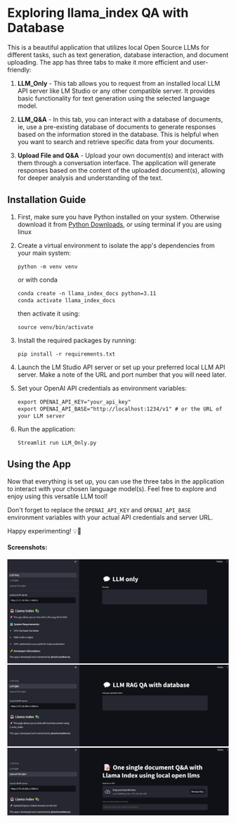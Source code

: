  # Exploring llama_index QA with Database

This is a beautiful application that utilizes local Open Source LLMs for different tasks, such as text generation, database interaction, and document uploading. The app has three tabs to make it more efficient and user-friendly:

1. **LLM_Only** - This tab allows you to request from an installed local LLM API server like LM Studio or any other compatible server. It provides basic functionality for text generation using the selected language model.

2. **LLM_Q&A** - In this tab, you can interact with a database of documents, ie, use a pre-existing database of documents to generate responses based on the information stored in the database. This is helpful when you want to search and retrieve specific data from your documents.

3. **Upload File and Q&A** - Upload your own document(s) and interact with them through a conversation interface. The application will generate responses based on the content of the uploaded document(s), allowing for deeper analysis and understanding of the text.

## Installation Guide

1. First, make sure you have Python installed on your system. Otherwise download it from [Python Downloads](https://www.python.org/downloads/), or using terminal if you are using linux

2. Create a virtual environment to isolate the app's dependencies from your main system:

   ```
   python -m venv venv
   ```
   or with conda
   ```
   conda create -n llama_index_docs python=3.11
   conda activate llama_index_docs
   ```

    then activate it using:

   ```
   source venv/bin/activate
   ```

3. Install the required packages by running:
   ```
   pip install -r requirements.txt
   ```

4. Launch the LM Studio API server or set up your preferred local LLM API server. Make a note of the URL and port number that you will need later.

5. Set your OpenAI API credentials as environment variables:
   ```
   export OPENAI_API_KEY="your_api_key"
   export OPENAI_API_BASE="http://localhost:1234/v1" # or the URL of your LLM server
   ```

6. Run the application:
   ```
   Streamlit run LLM_Only.py
   ```

## Using the App

Now that everything is set up, you can use the three tabs in the application to interact with your chosen language model(s). Feel free to explore and enjoy using this versatile LLM tool!

Don't forget to replace the `OPENAI_API_KEY` and `OPENAI_API_BASE` environment variables with your actual API credentials and server URL.

Happy experimenting! 💡👾

#### Screenshots:

![LLM Only Tab](LLM_ONLY.png)
![LLM Q&A Tab](LLM_RAG_DATABASE.png)
![Upload File and Q&A Tab](Upload_File_QA.png)
